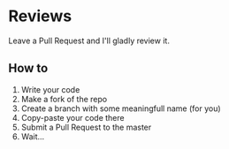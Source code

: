 # Reviews

Leave a Pull Request and I'll gladly review it.

## How to

1) Write your code
2) Make a fork of the repo
3) Create a branch with some meaningfull name (for you)
4) Copy-paste your code there
5) Submit a Pull Request to the master
6) Wait...
